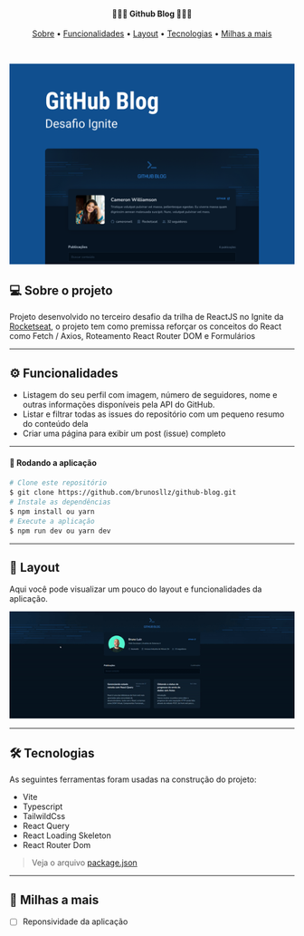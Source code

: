 
<h4 align="center">
 👨🏽‍💻 Github Blog 👨🏽‍💻  
</h4>

<p align="center">
  <a href="#--sobre-o-projeto">Sobre</a> •
  <a href="#-%EF%B8%8F-funcionalidades">Funcionalidades</a> •
  <a href="#--layout">Layout</a> •
  <a href="#--tecnologias">Tecnologias</a> •
  <a href="#--milhas-a-mais">Milhas a mais</a> 
</p>

<br/>

![](https://github.com/brunosllz/github-blog/blob/main/src/assets/cover-github.png)

## [](https://github.com/brunosllz/github-blog#--sobre-o-projeto) 💻 Sobre o projeto

Projeto desenvolvido no terceiro desafio da trilha de ReactJS no Ignite da [Rocketseat](https://www.rocketseat.com.br/), o projeto tem como premissa reforçar os conceitos do React como Fetch / Axios, Roteamento React Router DOM e Formulários

---

## [](https://github.com/brunosllz/github-blog#-%EF%B8%8F-funcionalidades) ⚙️ Funcionalidades

- Listagem do seu perfil com imagem, número de seguidores, nome e outras informações disponíveis pela API do GitHub.
- Listar e filtrar todas as issues do repositório com um pequeno resumo do conteúdo dela
- Criar uma página para exibir um post (issue) completo

---

#### 🧭 Rodando a aplicação
```bash
# Clone este repositório
$ git clone https://github.com/brunosllz/github-blog.git
# Instale as dependências
$ npm install ou yarn
# Execute a aplicação
$ npm run dev ou yarn dev

```

---

## [](https://github.com/brunosllz/github-blog#--layout) 🔖 Layout

 Aqui você pode visualizar um pouco do layout e funcionalidades da aplicação.
 
 ![GIF](https://github.com/brunosllz/github-blog/blob/main/src/assets/gif-github.gif)

---

## [](https://github.com/brunosllz/github-blogy#--tecnologias) 🛠 Tecnologias

As seguintes ferramentas foram usadas na construção do projeto:

- Vite
- Typescript
- TailwildCss
- React Query
- React Loading Skeleton
- React Router Dom


> Veja o arquivo [package.json](https://github.com/brunosllz/github-blog/blob/main/package.json)
---

## [](https://github.com/brunosllz/coffee-delivery#--milhas-a-mais) 🚀 Milhas a mais 

- [ ] Reponsividade da aplicação
